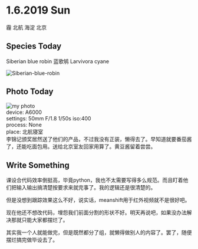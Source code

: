 # 1.6.2019 Sun
霾 北航 海淀 北京  

## Species Today
Siberian blue robin 蓝歌鸲 Larvivora cyane     


![Siberian-blue-robin](1-6-Siberian-blue-robin.jpg)


## Photo Today
![my photo](1-6-own1.jpg)  
device: A6000  
settings: 50mm F/1.8 1/50s iso:400   
process: None  
place: 北航寝室     
李锦记颁奖居然送了他们的产品，不过我没有正装，懒得去了。早知道就要番茄酱了，还能吃面包用。送给北京室友回家用算了。黄豆酱留着尝尝。  


## Write Something  
课设合代码效率倒挺高，毕竟python，我也不太需要写得多么规范。而且盯着他们把输入输出搞清楚按要求来就完事了。我的逻辑还是很清楚的。

但是没想到跟踪效果这么不好，说实话，meanshift用于红外视频就不是很好吧。

现在他还不想改代码，埋怨我们前面分割的形状不好。明天再说吧，如果没办法解决那就只能大家都摆烂了。

其实我一个人就能做完，但是既然都分了组，就懒得做别人的内容了。罢了，随便摆烂搞完做毕设去了。